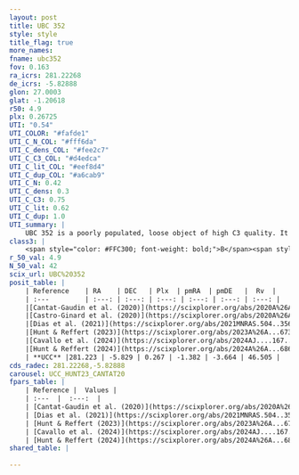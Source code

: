 ```yaml
---
layout: post
title: UBC 352
style: style
title_flag: true
more_names: 
fname: ubc352
fov: 0.163
ra_icrs: 281.22268
de_icrs: -5.82888
glon: 27.0003
glat: -1.20618
r50: 4.9
plx: 0.26725
UTI: "0.54"
UTI_COLOR: "#fafde1"
UTI_C_N_COL: "#fff6da"
UTI_C_dens_COL: "#fee2c7"
UTI_C_C3_COL: "#d4edca"
UTI_C_lit_COL: "#eef8d4"
UTI_C_dup_COL: "#a6cab9"
UTI_C_N: 0.42
UTI_C_dens: 0.3
UTI_C_C3: 0.75
UTI_C_lit: 0.62
UTI_C_dup: 1.0
UTI_summary: |
    UBC 352 is a poorly populated, loose object of high C3 quality. It is moderately studied in the literature.
class3: |
    <span style="color: #FFC300; font-weight: bold;">B</span><span style="color: green; font-weight: bold;">A</span>
r_50_val: 4.9
N_50_val: 42
scix_url: UBC%20352
posit_table: |
    | Reference    | RA    | DEC   | Plx  | pmRA  | pmDE   |  Rv  |
    | :---         | :---: | :---: | :---: | :---: | :---: | :---: |
    |[Cantat-Gaudin et al. (2020)](https://scixplorer.org/abs/2020A%26A...640A...1C) | 281.22 | -5.849 | 0.262 | -1.402 | -3.641 | -- |
    |[Castro-Ginard et al. (2020)](https://scixplorer.org/abs/2020A%26A...635A..45C) | 281.224 | -5.851 | 0.266 | -1.398 | -3.646 | -- |
    |[Dias et al. (2021)](https://scixplorer.org/abs/2021MNRAS.504..356D) | 281.21 | -5.862 | 0.263 | -1.392 | -3.64 | 45.826 |
    |[Hunt & Reffert (2023)](https://scixplorer.org/abs/2023A%26A...673A.114H) | 281.223 | -5.823 | 0.277 | -1.364 | -3.625 | 46.613 |
    |[Cavallo et al. (2024)](https://scixplorer.org/abs/2024AJ....167...12C) | 281.226 | -5.831 | 0.278 | -- | -- | -- |
    |[Hunt & Reffert (2024)](https://scixplorer.org/abs/2024A%26A...686A..42H) | 281.223 | -5.823 | 0.277 | -1.364 | -3.625 | 46.613 |
    | **UCC** |281.223 | -5.829 | 0.267 | -1.382 | -3.664 | 46.505 | 
cds_radec: 281.22268,-5.82888
carousel: UCC_HUNT23_CANTAT20
fpars_table: |
    | Reference |  Values |
    | :---  |  :---:  |
    | [Cantat-Gaudin et al. (2020)](https://scixplorer.org/abs/2020A%26A...640A...1C) | `AVNN=2.22, DMNN=12.81, AgeNN=6.84` |
    | [Dias et al. (2021)](https://scixplorer.org/abs/2021MNRAS.504..356D) | `Av=2.21, Dist=3866, logage=6.737, [Fe/H]=0.14` |
    | [Hunt & Reffert (2023)](https://scixplorer.org/abs/2023A%26A...673A.114H) | `AV50=2.219, diffAV50=1.458, MOD50=12.621, logAge50=8.192` |
    | [Cavallo et al. (2024)](https://scixplorer.org/abs/2024AJ....167...12C) | `AV50=2.38, dMod50=11.66, logAge50=8.59, [Fe/H]50=-0.58` |
    | [Hunt & Reffert (2024)](https://scixplorer.org/abs/2024A%26A...686A..42H) | `MassJ=876.335` |
shared_table: |
    
---
```

